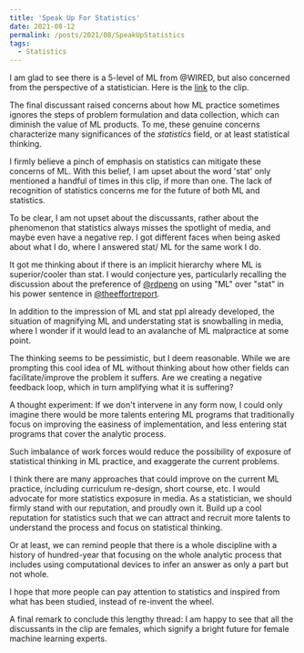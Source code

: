 ```yaml
---
title: 'Speak Up For Statistics'
date: 2021-08-12
permalink: /posts/2021/08/SpeakUpStatistics
tags:
  - Statistics
---
```


I am glad to see there is a 5-level of ML from @WIRED, but also concerned from the perspective of a statistician. Here is the [link](https://www.youtube.com/watch?v=5q87K1WaoFI) to the clip.

The final discussant raised concerns about how ML practice sometimes ignores the steps of problem formulation and data collection, which can diminish the value of ML products. To me, these genuine concerns characterize many significances of the *statistics* field, or at least statistical thinking.

I firmly believe a pinch of emphasis on statistics can mitigate these concerns of ML. With this belief, I am upset about the word 'stat' only mentioned a handful of times in this clip, if more than one. The lack of recognition of statistics concerns me for the future of both ML and statistics.

To be clear, I am not upset about the discussants, rather about the phenomenon that statistics always misses the spotlight of media, and maybe even have a negative rep. I got different faces when being asked about what I do, where I answered stat/ ML for the same work I do.

It got me thinking about if there is an implicit hierarchy where ML is superior/cooler than stat. I would conjecture yes, particularly recalling the discussion about the preference of [@rdpeng](https://twitter.com/rdpeng) on using "ML" over "stat" in his power sentence in [@theeffortreport](https://twitter.com/theeffortreport).

In addition to the impression of ML and stat ppl already developed, the situation of magnifying ML and understating stat is snowballing in media, where I wonder if it would lead to an avalanche of ML malpractice at some point.

The thinking seems to be pessimistic, but I deem reasonable. While we are prompting this cool idea of ML without thinking about how other fields can facilitate/improve the problem it suffers. Are we creating a negative feedback loop, which in turn amplifying what it is suffering?

A thought experiment: If we don't intervene in any form now, I could only imagine there would be more talents entering ML programs that traditionally focus on improving the easiness of implementation, and less entering stat programs that cover the analytic process.

Such imbalance of work forces would reduce the possibility of exposure of statistical thinking in ML practice, and exaggerate the current problems.

I think there are many approaches that could improve on the current ML practice, including curriculum re-design, short course, etc. I would advocate for more statistics exposure in media. As a statistician, we should firmly stand with our reputation, and proudly own it. Build up a cool reputation for statistics such that we can attract and recruit more talents to understand the process and focus on statistical thinking.

Or at least, we can remind people that there is a whole discipline with a history of hundred-year that focusing on the whole analytic process that includes using computational devices to infer an answer as only a part but not whole.

I hope that more people can pay attention to statistics and inspired from what has been studied, instead of re-invent the wheel.

A final remark to conclude this lengthy thread: I am happy to see that all the discussants in the clip are females, which signify a bright future for female machine learning experts.
